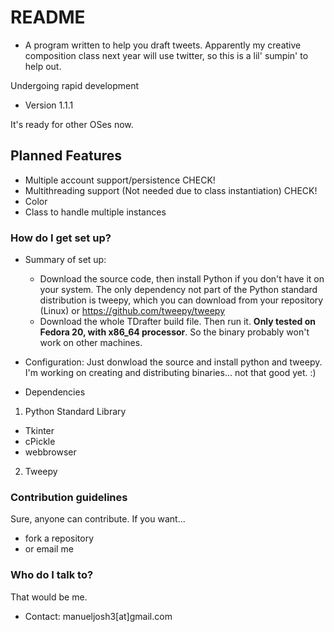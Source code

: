 # README #

* A program written to help you draft tweets. Apparently my creative composition class next year will use twitter, so this is a lil' sumpin' to help out.

Undergoing rapid development

* Version 1.1.1

It's ready for other OSes now.

## Planned Features ##
+ Multiple account support/persistence CHECK!
+ Multithreading support (Not needed due to class instantiation) CHECK!
+ Color
+ Class to handle multiple instances

### How do I get set up? ###

* Summary of set up:
    + Download the source code, then install Python if you don't have it on your system. The only dependency not part of the Python standard distribution is tweepy, which you can download from your repository (Linux) or https://github.com/tweepy/tweepy
    + Download the whole TDrafter build file. Then run it. **Only tested on Fedora 20, with x86_64 processor**. So the binary probably won't work on other machines.

* Configuration: Just donwload the source and install python and tweepy. I'm working on creating and distributing binaries... not that good yet. :)

* Dependencies

1. Python Standard Library
  * Tkinter
  * cPickle
  * webbrowser

2. Tweepy

### Contribution guidelines ###

Sure, anyone can contribute. If you want...
+ fork a repository
+ or email me
 
### Who do I talk to? ###

That would be me.
* Contact: manueljosh3[at]gmail.com

